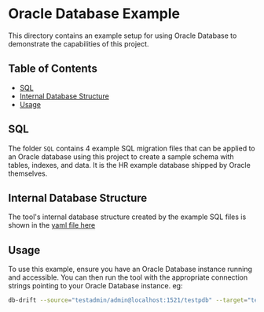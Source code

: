 <!-- omit in toc -->
# Oracle Database Example
This directory contains an example setup for using Oracle Database to demonstrate the capabilities of this project.

<!-- omit in toc -->
## Table of Contents
- [SQL](#sql)
- [Internal Database Structure](#internal-database-structure)
- [Usage](#usage)


## SQL
The folder `SQL` contains 4 example SQL migration files that can be applied to an Oracle database using this project to create a sample schema with tables, indexes, and data.
It is the HR example database shipped by Oracle themselves.

## Internal Database Structure
The tool's internal database structure created by the example SQL files is shown in the [yaml file here](./db-structure.yml)

## Usage
To use this example, ensure you have an Oracle Database instance running and accessible.
You can then run the tool with the appropriate connection strings pointing to your Oracle Database instance.
eg:
```bash
db-drift --source="testadmin/admin@localhost:1521/testpdb" --target="testadmin/admin@localhost:1521/testpdb" --dbms=oracle
```